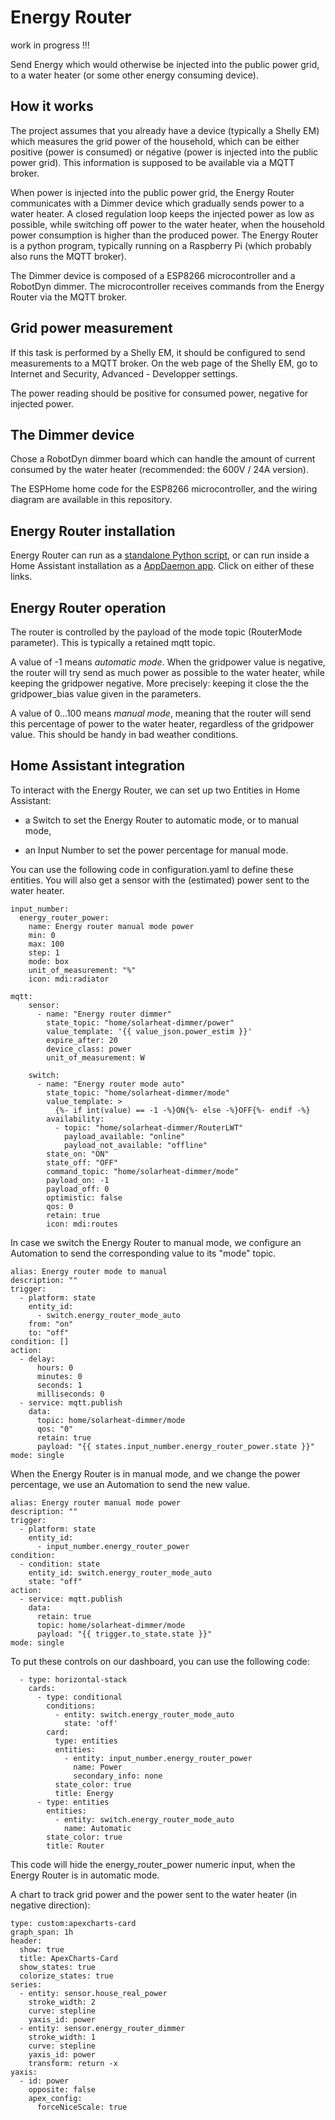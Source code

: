 # Energy Router

work in progress !!!

Send Energy which would otherwise be injected into the public power grid, to a water heater (or some other energy consuming device).

## How it works

The project assumes that you already have a device (typically a Shelly EM) which measures the grid power of the household, which can be either positive (power is consumed) or négative (power is injected into the public power grid). This information is supposed to be available via a MQTT broker.

When power is injected into the public power grid, the Energy Router communicates with a Dimmer device which gradually sends power to a water heater. A closed regulation loop keeps the injected power as low as possible, while switching off power to the water heater, when the household power consumption is higher than the produced power. The Energy Router is a python program, typically running on a Raspberry Pi (which probably also runs the MQTT broker).

The Dimmer device is composed of a ESP8266 microcontroller and a RobotDyn dimmer. The microcontroller receives commands from the Energy Router via the MQTT broker.

## Grid power measurement

If this task is performed by a Shelly EM, it should be configured to send measurements to a MQTT broker. On the web page of the Shelly EM, go to Internet and Security, Advanced - Developper settings.

The power reading should be positive for consumed power, negative for injected power.

## The Dimmer device

Chose a RobotDyn dimmer board which can handle the amount of current consumed by the water heater (recommended: the 600V / 24A version).

The ESPHome home code for the ESP8266 microcontroller, and the wiring diagram are available in this repository.

## Energy Router installation

Energy Router can run as a [standalone Python script](https:./ER_Python.md), or can run inside a Home Assistant installation as a [AppDaemon app](https:./AppDaemon/AppDaemon.md). Click on either of these links.

## Energy Router operation

The router is controlled by the payload of the mode topic (RouterMode parameter). This is typically a retained mqtt topic.

A value of -1 means *automatic mode*. When the gridpower value is negative, the router will try send as much power as possible to the water heater, while keeping the gridpower negative. More precisely: keeping it close the the gridpower_bias value given in the parameters.

A value of 0...100 means *manual mode*, meaning that the router will send this percentage of power to the water heater, regardless of the gridpower value. This should be handy in bad weather conditions.

## Home Assistant integration

To interact with the Energy Router, we can set up two Entities in Home Assistant:

- a Switch to set the Energy Router to automatic mode, or to manual mode,

- an Input Number to set the power percentage for manual mode.

You can use the following code in configuration.yaml to define these entities. You will also get a sensor with the (estimated) power sent to the water heater.

```
input_number:
  energy_router_power:
    name: Energy router manual mode power
    min: 0
    max: 100
    step: 1
    mode: box
    unit_of_measurement: "%"
    icon: mdi:radiator

mqtt:
    sensor:
      - name: "Energy router dimmer"
        state_topic: "home/solarheat-dimmer/power"
        value_template: '{{ value_json.power_estim }}'
        expire_after: 20
        device_class: power
        unit_of_measurement: W

    switch:
      - name: "Energy router mode auto"
        state_topic: "home/solarheat-dimmer/mode"
        value_template: >
          {%- if int(value) == -1 -%}ON{%- else -%}OFF{%- endif -%}
        availability:
          - topic: "home/solarheat-dimmer/RouterLWT"
            payload_available: "online"
            payload_not_available: "offline"
        state_on: "ON"
        state_off: "OFF"
        command_topic: "home/solarheat-dimmer/mode"
        payload_on: -1
        payload_off: 0
        optimistic: false
        qos: 0
        retain: true
        icon: mdi:routes
```

In case we switch the Energy Router to manual mode, we configure an Automation to send the corresponding value to its "mode" topic.

```
alias: Energy router mode to manual
description: ""
trigger:
  - platform: state
    entity_id:
      - switch.energy_router_mode_auto
    from: "on"
    to: "off"
condition: []
action:
  - delay:
      hours: 0
      minutes: 0
      seconds: 1
      milliseconds: 0
  - service: mqtt.publish
    data:
      topic: home/solarheat-dimmer/mode
      qos: "0"
      retain: true
      payload: "{{ states.input_number.energy_router_power.state }}"
mode: single
```

When the Energy Router is in manual mode, and we change the power percentage, we use an Automation to send the new value.

```
alias: Energy router manual mode power
description: ""
trigger:
  - platform: state
    entity_id:
      - input_number.energy_router_power
condition:
  - condition: state
    entity_id: switch.energy_router_mode_auto
    state: "off"
action:
  - service: mqtt.publish
    data:
      retain: true
      topic: home/solarheat-dimmer/mode
      payload: "{{ trigger.to_state.state }}"
mode: single
```

To put these controls on our dashboard, you can use the following code:

```
  - type: horizontal-stack
    cards:
      - type: conditional
        conditions:
          - entity: switch.energy_router_mode_auto
            state: 'off'
        card:
          type: entities
          entities:
            - entity: input_number.energy_router_power
              name: Power
              secondary_info: none
          state_color: true
          title: Energy
      - type: entities
        entities:
          - entity: switch.energy_router_mode_auto
            name: Automatic
        state_color: true
        title: Router
```

This code will hide the energy_router_power numeric input, when the Energy Router is in automatic mode.

A chart to track grid power and the power sent to the water heater (in negative direction):

```
type: custom:apexcharts-card
graph_span: 1h
header:
  show: true
  title: ApexCharts-Card
  show_states: true
  colorize_states: true
series:
  - entity: sensor.house_real_power
    stroke_width: 2
    curve: stepline
    yaxis_id: power
  - entity: sensor.energy_router_dimmer
    stroke_width: 1
    curve: stepline
    yaxis_id: power
    transform: return -x
yaxis:
  - id: power
    opposite: false
    apex_config:
      forceNiceScale: true
```

